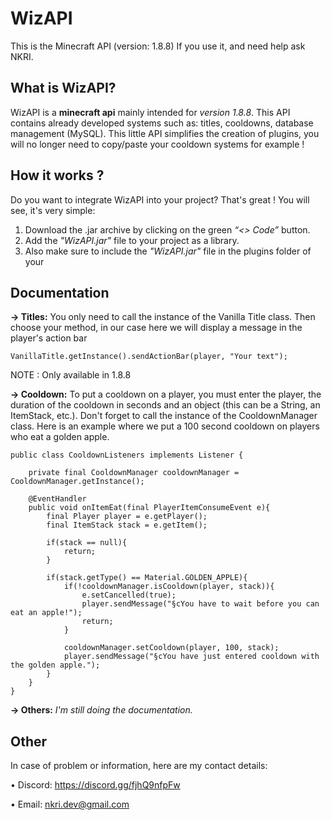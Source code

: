 # WizAPI
This is the Minecraft API (version: 1.8.8)
If you use it, and need help ask NKRI.

## What is WizAPI?

WizAPI is a **minecraft api** mainly intended for *version 1.8.8*. This API contains already developed systems such as: titles, cooldowns, database management (MySQL). This little API simplifies the creation of plugins, you will no longer need to copy/paste your cooldown systems for example !

## How it works ?
Do you want to integrate WizAPI into your project? That's great ! You will see, it's very simple:

1. Download the .jar archive by clicking on the green *“<> Code”* button.
2. Add the *"WizAPI.jar"* file to your project as a library.
3. Also make sure to include the *"WizAPI.jar"* file in the plugins folder of your

## Documentation

**→ Titles:**
You only need to call the instance of the Vanilla Title class. Then choose your method, in our case here we will display a message in the player's action bar

    VanillaTitle.getInstance().sendActionBar(player, "Your text");
NOTE : Only available in 1.8.8

**→ Cooldown:**
To put a cooldown on a player, you must enter the player, the duration of the cooldown in seconds and an object (this can be a String, an ItemStack, etc.). Don't forget to call the instance of the CooldownManager class. Here is an example where we put a 100 second cooldown on players who eat a golden apple.

    public class CooldownListeners implements Listener {
    
        private final CooldownManager cooldownManager = CooldownManager.getInstance();
    
        @EventHandler
        public void onItemEat(final PlayerItemConsumeEvent e){
            final Player player = e.getPlayer();
            final ItemStack stack = e.getItem();
    
            if(stack == null){
                return;
            }
    
            if(stack.getType() == Material.GOLDEN_APPLE){
                if(!cooldownManager.isCooldown(player, stack)){
                    e.setCancelled(true);
                    player.sendMessage("§cYou have to wait before you can eat an apple!");
                    return;
                }
    
                cooldownManager.setCooldown(player, 100, stack);
                player.sendMessage("§cYou have just entered cooldown with the golden apple.");
            }
        }
    }
    
**→ Others:**
*I'm still doing the documentation.*

## Other
In case of problem or information, here are my contact details:

• Discord: https://discord.gg/fjhQ9nfpFw

• Email: nkri.dev@gmail.com

